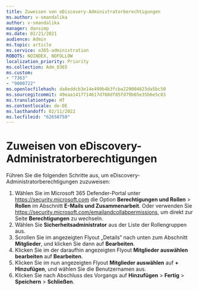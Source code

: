 ```yaml
---
title: Zuweisen von eDiscovery-Administratorberechtigungen
ms.author: v-smandalika
author: v-smandalika
manager: dansimp
ms.date: 02/21/2021
audience: Admin
ms.topic: article
ms.service: o365-administration
ROBOTS: NOINDEX, NOFOLLOW
localization_priority: Priority
ms.collection: Adm_O365
ms.custom:
- "7363"
- "9000722"
ms.openlocfilehash: da8eddcb3e14e499b4b3fcba229004623da5bc50
ms.sourcegitcommit: 49eaa1417714617d768df85fd79b65e35b6e5c83
ms.translationtype: HT
ms.contentlocale: de-DE
ms.lasthandoff: 02/11/2022
ms.locfileid: "62658750"
---
```

# <a name="assign-security-administrator-permissions"></a>Zuweisen von eDiscovery-Administratorberechtigungen

Führen Sie die folgenden Schritte aus, um eDiscovery-Administratorberechtigungen zuzuweisen:

1. Wählen Sie im Microsoft 365 Defender-Portal unter <https://security.microsoft.com> die Option **Berechtigungen und Rollen** \> **Rollen** im Abschnitt **E-Mails und Zusammenarbeit**. Oder verwenden Sie <https://security.microsoft.com/emailandcollabpermissions>, um direkt zur Seite **Berechtigungen** zu wechseln.
2. Wählen Sie **Sicherheitsadministrator** aus der Liste der Rollengruppen aus.
3. Scrollen Sie im angezeigten Flyout „Details“ nach unten zum Abschnitt **Mitglieder**, und klicken Sie dann auf **Bearbeiten**.
4. Klicken Sie im der daraufhin angezeigten Flyout **Mitglieder auswählen bearbeiten** auf **Bearbeiten**.
5. Klicken Sie im nun angezeigten Flyout **Mitglieder auswählen** auf **+ Hinzufügen**, und wählen Sie die Benutzernamen aus.
6. Klicken Sie nach Abschluss des Vorgangs auf **Hinzufügen** \> **Fertig** \> **Speichern** \> **Schließen**.
